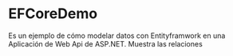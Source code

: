 # EFCoreDemo
Es un ejemplo de cómo modelar datos con Entityframwork en una Aplicación de Web Api de ASP.NET. Muestra las relaciones
